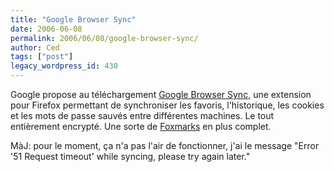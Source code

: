 ```yaml
---
title: "Google Browser Sync"
date: 2006-06-08
permalink: 2006/06/08/google-browser-sync/
author: Ced
tags: ["post"]
legacy_wordpress_id: 430
---
```


Google propose au téléchargement <a href="http://www.google.com/tools/firefox/browsersync/index.html" hreflang="en">Google Browser Sync</a>, une extension pour Firefox permettant de synchroniser les favoris, l'historique, les cookies et les mots de passe sauvés entre différentes machines. Le tout entièrement encrypté. Une sorte de <a href="http://64k.be/index.php/2006/01/05/329-foxmarks-une-extension-pour-synchroniser-vos-favoris" hreflang="fr">Foxmarks</a> en plus complet.

MàJ: pour le moment, ça n'a pas l'air de fonctionner, j'ai le message "Error '51 Request timeout' while syncing, please try again later."

<!-- excerpt -->
